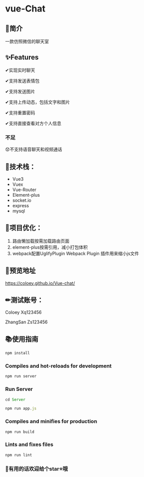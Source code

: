 

#                                   								    vue-Chat


## 🎯简介

一款仿照微信的聊天室

## ✨Features

✔实现实时聊天

✔支持发送表情包

✔支持发送图片

✔支持上传动态，包括文字和图片

✔支持重置密码

✔支持直接查看对方个人信息

### 不足

😟不支持语音聊天和视频通话

##  🚀技术栈：

- Vue3
- Vuex
- Vue-Router
- Element-plus
- socket.io
- express
- mysql

## 🎉项目优化：

1. 路由懒加载按需加载路由页面
2. element-plus按需引用，减小打包体积
3. webpack配置UglifyPlugin Webpack Plugin 插件用来缩小js文件

## 👀预览地址

https://coloey.github.io/Vue-chat/

## ✏测试账号：

Coloey Xq123456

ZhangSan Zs123456

## 📚使用指南

```js
npm install
```

### Compiles and hot-reloads for development

```js
npm run server
```

### Run Server

```js
cd Server

npm run app.js
```

### Compiles and minifies for production

```js
npm run build
```

### Lints and fixes files

```js
npm run lint
```

### 🤗有用的话欢迎给个star⭐哦
